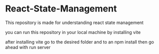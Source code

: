 # React-State-Management
This repository is made for understanding react state management

you can run this repository in your local machine by installing vite

after installing vite go to the desired folder and to an npm install
then go ahead with run server
